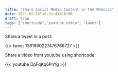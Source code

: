 ```yaml
---
title: "Share Social Media Content in the Website"
date: 2021-05-16T16:33:43+10:00
draft: true
tags: ["shortcode","youtube_video", "tweet"]
---
```

Share a tweet in a post:

{{< tweet 1391890227476766727 >}}


Share a video from youtube using shortcode:

{{< youtube DpFqKq6PnYg >}}
